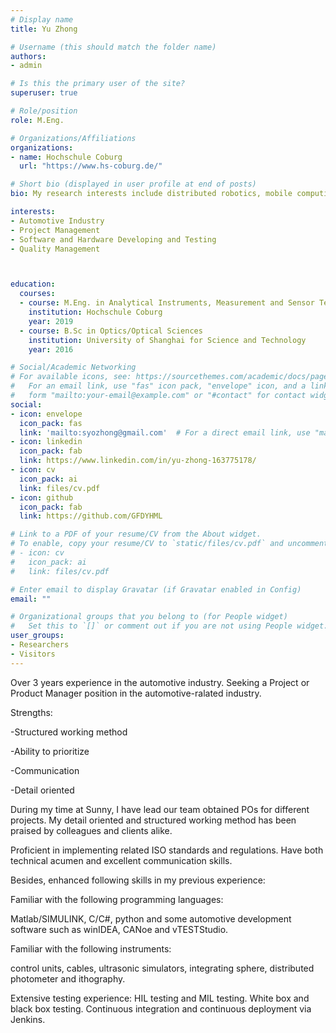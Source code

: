 ```yaml
---
# Display name
title: Yu Zhong

# Username (this should match the folder name)
authors:
- admin

# Is this the primary user of the site?
superuser: true

# Role/position
role: M.Eng.

# Organizations/Affiliations
organizations:
- name: Hochschule Coburg
  url: "https://www.hs-coburg.de/"

# Short bio (displayed in user profile at end of posts)
bio: My research interests include distributed robotics, mobile computing and programmable matter.

interests:
- Automotive Industry
- Project Management
- Software and Hardware Developing and Testing
- Quality Management



education:
  courses:
  - course: M.Eng. in Analytical Instruments, Measurement and Sensor Technology 
    institution: Hochschule Coburg
    year: 2019
  - course: B.Sc in Optics/Optical Sciences
    institution: University of Shanghai for Science and Technology
    year: 2016

# Social/Academic Networking
# For available icons, see: https://sourcethemes.com/academic/docs/page-builder/#icons
#   For an email link, use "fas" icon pack, "envelope" icon, and a link in the
#   form "mailto:your-email@example.com" or "#contact" for contact widget.
social:
- icon: envelope
  icon_pack: fas
  link: 'mailto:syozhong@gmail.com'  # For a direct email link, use "mailto:syozhong@gmail.com".
- icon: linkedin
  icon_pack: fab
  link: https://www.linkedin.com/in/yu-zhong-163775178/
- icon: cv
  icon_pack: ai
  link: files/cv.pdf
- icon: github
  icon_pack: fab
  link: https://github.com/GFDYHML

# Link to a PDF of your resume/CV from the About widget.
# To enable, copy your resume/CV to `static/files/cv.pdf` and uncomment the lines below.
# - icon: cv
#   icon_pack: ai
#   link: files/cv.pdf

# Enter email to display Gravatar (if Gravatar enabled in Config)
email: ""

# Organizational groups that you belong to (for People widget)
#   Set this to `[]` or comment out if you are not using People widget.
user_groups:
- Researchers
- Visitors
---
```




Over 3 years experience in the automotive industry.
Seeking a Project or Product Manager position in the automotive-ralated industry.

Strengths:

-Structured working method

-Ability to prioritize

-Communication

-Detail oriented

During my time at Sunny, I have lead our team obtained POs for different projects. My detail oriented and structured working method has been praised by colleagues and clients alike.

Proficient in implementing related ISO standards and regulations. Have both technical acumen and excellent communication skills.

Besides, enhanced following skills in my previous experience:

Familiar with the following programming languages: 

Matlab/SIMULINK, C/C#, python and some automotive development software such as winIDEA, CANoe and vTESTStudio. 

Familiar with the following instruments:

control units, cables, ultrasonic simulators, integrating sphere,	distributed photometer and ithography.

Extensive testing experience: HIL testing and MIL testing. White box and black box testing. Continuous integration and continuous deployment via Jenkins.



